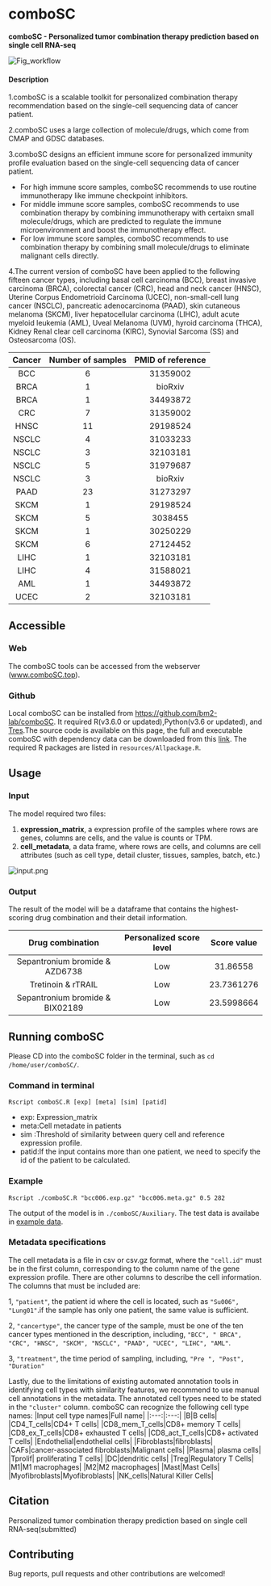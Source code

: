 # comboSC
**comboSC - Personalized tumor combination therapy prediction based on single cell RNA-seq**

![Fig_workflow](https://user-images.githubusercontent.com/37855187/221109476-43db2314-85f1-474e-af96-719f61978a38.jpg)
#### Description

1.comboSC is a scalable toolkit for personalized combination therapy recommendation based on the single-cell sequencing data of cancer patient.

2.comboSC uses a large collection of molecule/drugs, which come from CMAP and GDSC databases.

3.comboSC designs an efficient immune score for personalized immunity profile evaluation based on the single-cell sequencing data of cancer patient.
- For high immune score samples, comboSC recommends to use routine immunotherapy like immune checkpoint inhibitors.
- For middle immune score samples, comboSC recommends to use combination therapy by combining immunotherapy with certaixn small molecule/drugs, which are predicted to regulate the immune microenvironment and boost the immunotherapy effect.
- For low immune score samples, comboSC recommends to use combination therapy by combining small molecule/drugs to eliminate malignant cells directly.

4.The current version of comboSC have been applied to the following fifteen cancer types, including basal cell carcinoma (BCC), breast invasive carcinoma (BRCA), colorectal cancer (CRC), head and neck cancer (HNSC), Uterine Corpus Endometrioid Carcinoma (UCEC), non-small-cell lung cancer (NSCLC), pancreatic adenocarcinoma (PAAD), skin cutaneous melanoma (SKCM), liver hepatocellular carcinoma (LIHC), adult acute myeloid leukemia (AML), Uveal Melanoma (UVM), hyroid carcinoma (THCA), Kidney Renal clear cell carcinoma (KIRC), Synovial Sarcoma (SS) and Osteosarcoma (OS).

|Cancer |Number of samples|PMID of reference|
|:---:|:---:|:---:|
|BCC|6 |31359002|
|BRCA|1 |bioRxiv|
|BRCA |1 |34493872|
|CRC|7 |31359002|
|HNSC|11 |29198524|
|NSCLC|4 |31033233|
|NSCLC |3 |32103181|
|NSCLC |5 |31979687|
|NSCLC |3 |bioRxiv|
|PAAD|23 |31273297|
|SKCM|1 |29198524|
|SKCM |5 |3038455|
|SKCM |1 |30250229|
|SKCM |6 |27124452|
|LIHC|1 |32103181|
|LIHC |4 |31588021|
|AML|1 |34493872|
|UCEC|2 |32103181|

## Accessible
### Web
The comboSC tools can be accessed from the webserver (www.comboSC.top).
### Github
Local comboSC can be installed from https://github.com/bm2-lab/comboSC. It required R(v3.6.0 or updated),Python(v3.6 or updated), and [Tres](https://github.com/data2intelligence/Tres).The source code is available on this page,  the full and executable comboSC with dependency data can be downloaded from this [link](http://www.combosc.top/combsc/csv/example?name=comboSC.zip). The required R packages are listed in `resources/Allpackage.R`.
## Usage
### Input

The model required two files:

1. **expression_matrix**, a expression profile of the samples where rows are genes, columns are cells, and the value is counts or TPM. 
2. **cell_metadata**, a data frame, where rows are cells, and columns are cell attributes (such as cell type, detail cluster, tissues, samples, batch, etc.)

![input.png](http://www.combosc.top/combsc/static/images/metedata.png)

### Output
The result of the model will be a dataframe that contains the highest-scoring drug combination and their detail information.  

|Drug combination|Personalized score level|Score value|
|:---:|:---:|:---:|
|Sepantronium bromide & AZD6738|Low|31.86558|
|Tretinoin & rTRAIL|Low|23.7361276|
|Sepantronium bromide & BIX02189|Low|23.5998664|


## Running comboSC
Please CD into the comboSC folder in the terminal, such as `cd /home/user/comboSC/`.
### Command in terminal

```
Rscript comboSC.R [exp] [meta] [sim] [patid]
```
- exp: Expression_matrix
- meta:Cell metadate in patients
- sim :Threshold of similarity between query cell and reference expression profile.
- patid:If the input contains more than one patient, we need to specify the id of the patient to be calculated.

### Example
```
Rscript ./comboSC.R "bcc006.exp.gz" "bcc006.meta.gz" 0.5 282
```
The output of the model is in `./comboSC/Auxiliary`. The test data is availabe in [example data](http://www.combosc.top/combsc/csv/example?name=example.zip).

### Metadata specifications
The cell metadata is a file in csv or csv.gz format, where the `"cell.id"` must be in the first column, corresponding to the column name of the gene expression profile. There are other columns to describe the cell information. The columns that must be included are: 

1, `"patient"`, the patient id where the cell is located, such as `"Su006", "Lung01"`.if the sample has only one patient, the same value is sufficient. 

2, `"cancertype"`, the cancer type of the sample, must be one of the ten cancer types mentioned in the description, including, `"BCC", " BRCA", "CRC", "HNSC", "SKCM", "NSCLC", "PAAD", "UCEC", "LIHC", "AML"`. 

3, `"treatment"`, the time period of sampling, including, `"Pre ", "Post", "Duration"`

Lastly, due to the limitations of existing automated annotation tools in identifying cell types with similarity features, we recommend to use manual cell annotations in the metadata. The annotated cell types need to be stated in the `"cluster"` column. comboSC can recognize the following cell type names:
|Input cell type names|Full name|
|:---:|:---:|
|B|B cells|
|CD4_T_cells|CD4+ T cells|
|CD8_mem_T_cells|CD8+ memory T cells|
|CD8_ex_T_cells|CD8+ exhausted T cells|
|CD8_act_T_cells|CD8+ activated T cells|
|Endothelial|endothelial cells|
|Fibroblasts|fibroblasts|
|CAFs|cancer-associated fibroblasts|Malignant cells|
|Plasma| plasma cells|
|Tprolif| proliferating T cells|
|DC|dendritic cells|
|Treg|Regulatory T Cells|
|M1|M1 macrophages|
|M2|M2 macrophages|
|Mast|Mast Cells|
|Myofibroblasts|Myofibroblasts|
|NK_cells|Natural Killer Cells|

## Citation  
Personalized tumor combination therapy prediction based on single cell RNA-seq(submitted)
## Contributing
Bug reports, pull requests and other contributions are welcomed!
